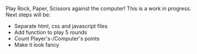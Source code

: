 Play Rock, Paper, Scissors against the computer!
This is a work in progress. 
Next steps will be:
- Separate html, css and javascript files
- Add function to play 5 rounds
- Count Player's-/Computer's points
- Make it look fancy
